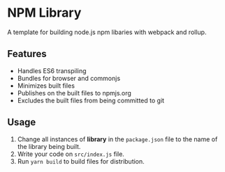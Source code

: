 # NPM Library

A template for building node.js npm libaries with webpack and rollup.

## Features

- Handles ES6 transpiling
- Bundles for browser and commonjs
- Minimizes built files
- Publishes on the built files to npmjs.org
- Excludes the built files from being committed to git

## Usage

1. Change all instances of **library** in the `package.json` file to the name of
   the library being built.
2. Write your code on `src/index.js` file.
3. Run `yarn build` to build files for distribution.
